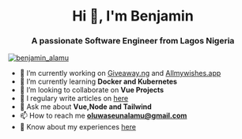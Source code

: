 <h1 align="center">Hi 👋, I'm Benjamin</h1>
<h3 align="center">A passionate Software Engineer from Lagos Nigeria</h3>

<p align="left"> <a href="https://twitter.com/benjamin_alamu" target="blank"><img src="https://img.shields.io/twitter/follow/benjamin_alamu?logo=twitter&style=for-the-badge" alt="benjamin_alamu" /></a> </p>

- 🔭 I’m currently working on [Giveaway.ng](https://dogiveaway.ng/) and [Allmywishes.app](https://allmywishes.app/)
- 🌱 I’m currently learning **Docker and Kubernetes**
- 👯 I’m looking to collaborate on **Vue Projects**
- 📝 I regulary write articles on [here](https://medium.com/@Benjamin_Alamu)
- 💬 Ask me about **Vue,Node and Tailwind**
- 📫 How to reach me **oluwaseunalamu@gmail.com**
- 📄 Know about my experiences [here](http://bit.ly/BenjaminAlamu)


